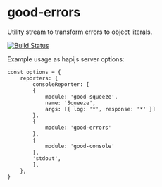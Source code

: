# good-errors
Utility stream to transform errors to object literals.

[![Build Status](https://travis-ci.org/benleen/good-errors.svg?branch=master&style=flat)](https://travis-ci.org/benleen/good-errors)

Example usage as hapijs server options:
```
const options = {
    reporters: {
        consoleReporter: [
        {
            module: 'good-squeeze',
            name: 'Squeeze',
            args: [{ log: '*', response: '*' }]
        },
        {
            module: 'good-errors'
        },
        {
            module: 'good-console'
        },
        'stdout',
        ],
    },
}
```